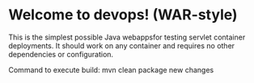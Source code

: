 Welcome to devops! (WAR-style)
==================

This is the simplest possible Java webappsfor testing servlet container deployments.  It should work on any container and requires no other dependencies or configuration.

Command to execute  build:
mvn clean package
new changes

